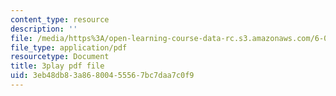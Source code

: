 ```yaml
---
content_type: resource
description: ''
file: /media/https%3A/open-learning-course-data-rc.s3.amazonaws.com/6-006-introduction-to-algorithms-fall-2011/3eb48db83a86800455567bc7daa7c0f9_OQ5jsbhAv_M.pdf
file_type: application/pdf
resourcetype: Document
title: 3play pdf file
uid: 3eb48db8-3a86-8004-5556-7bc7daa7c0f9
---
```

